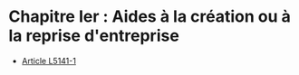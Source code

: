 # Chapitre Ier : Aides à la création ou à la reprise d'entreprise

* [Article L5141-1](./LEGIARTI000031685255.md)
